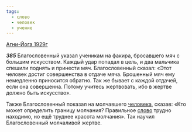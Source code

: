 ```yaml
---
tags:
  - слово
  - человек
  - учение
---
```


[Агни-Йога 1929г](/agni/1929)

___385___
Благословенный указал ученикам на факира, бросавшего мяч с большим искусством. Каждый удар попадал в цель, и два мальчика спешили поднять и принести мяч. Благословенный сказал: «Этот человек достиг совершенства в отдаче мяча. Брошенный мяч ему немедленно приносится обратно. Так же бывает с каждой отдачей, если она совершенна. Потому учитесь жертвовать, ибо в жертве должно быть искусство».   

Также Благословенный показал на молчавшего [человека](/tag/#человек), сказав: «Кто может определить границу молчания? Правильное [слово](/tag/#слово) трудно находимо, но ещё труднее красота молчания». Так научил Благословенный молчаливой жертве.